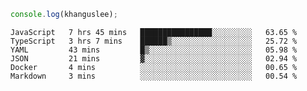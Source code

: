 ```js
console.log(khanguslee);
```

<!--START_SECTION:waka-->

```text
JavaScript   7 hrs 45 mins   ████████████████░░░░░░░░░   63.65 %
TypeScript   3 hrs 7 mins    ██████▒░░░░░░░░░░░░░░░░░░   25.72 %
YAML         43 mins         █▒░░░░░░░░░░░░░░░░░░░░░░░   05.98 %
JSON         21 mins         ▓░░░░░░░░░░░░░░░░░░░░░░░░   02.94 %
Docker       4 mins          ░░░░░░░░░░░░░░░░░░░░░░░░░   00.65 %
Markdown     3 mins          ░░░░░░░░░░░░░░░░░░░░░░░░░   00.54 %
```

<!--END_SECTION:waka-->

<!--
**khanguslee/khanguslee** is a ✨ _special_ ✨ repository because its `README.md` (this file) appears on your GitHub profile.

Here are some ideas to get you started:

- 🔭 I’m currently working on ...
- 🌱 I’m currently learning ...
- 👯 I’m looking to collaborate on ...
- 🤔 I’m looking for help with ...
- 💬 Ask me about ...
- 📫 How to reach me: ...
- 😄 Pronouns: ...
- ⚡ Fun fact: ...
-->
